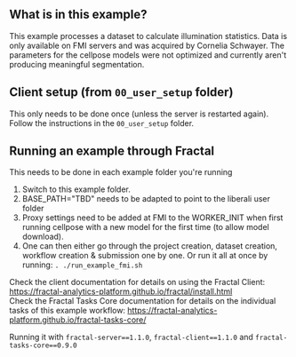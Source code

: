 ## What is in this example?
This example processes a dataset to calculate illumination statistics. Data is only available on FMI servers and was acquired by Cornelia Schwayer. 
The parameters for the cellpose models were not optimized and currently aren't producing meaningful segmentation.

## Client setup (from `00_user_setup` folder)
This only needs to be done once (unless the server is restarted again). Follow the instructions in the `00_user_setup` folder.

## Running an example through Fractal
This needs to be done in each example folder you're running
1. Switch to this example folder.
2. BASE_PATH="TBD" needs to be adapted to point to the liberali user folder
3. Proxy settings need to be added at FMI to the WORKER_INIT when first running cellpose with a new model for the first time (to allow model download).
4. One can then either go through the project creation, dataset creation, workflow creation & submission one by one. Or run it all at once by running: `. ./run_example_fmi.sh`

Check the client documentation for details on using the Fractal Client: https://fractal-analytics-platform.github.io/fractal/install.html  
Check the Fractal Tasks Core documentation for details on the individual tasks of this example workflow: https://fractal-analytics-platform.github.io/fractal-tasks-core/

Running it with `fractal-server==1.1.0`, `fractal-client==1.1.0` and `fractal-tasks-core==0.9.0`
